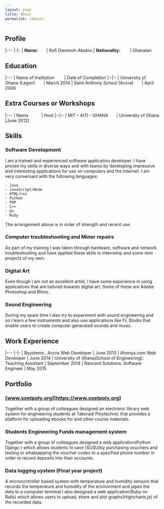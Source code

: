```yaml
---
layout: page
title: About
permalink: /about/
---
```


## Profile

|---
|-|-
| **Name:** &nbsp;&nbsp;&nbsp;&nbsp;&nbsp;&nbsp;| Kofi Dwomoh-Ababio
| **Nationality:** &nbsp;&nbsp;&nbsp;&nbsp;&nbsp;&nbsp; | Ghanaian

## Education

|---
| Name of Institution &nbsp;&nbsp;&nbsp;&nbsp;&nbsp;&nbsp; | Date of Completion
|:-|:-
| University of Ghana (Legon) &nbsp;&nbsp;&nbsp;&nbsp;&nbsp;&nbsp;| March 2014
| Saint Anthony School (Accra) &nbsp;&nbsp;&nbsp;&nbsp;&nbsp;&nbsp;| April 2006
					
				
				
			

## Extra Courses or Workshops

|---
| Name &nbsp;&nbsp;&nbsp;&nbsp;&nbsp;&nbsp; &nbsp;&nbsp;&nbsp;| Host
|:-|:-
| MIT – AITI - GHANA &nbsp;&nbsp;&nbsp;&nbsp;&nbsp;&nbsp;| University of Ghana [June 2012]


## Skills
### Software Development
I am a trained and experienced software application developer. I have proven my skills in diverse ways and with teams by developing impressive and interesting applications for use on computers and the Internet. I am very conversant with the following languages:

	- Java
	- JavaScript/Node
	- HTML/css
	- Python
	- PHP
	- C++
	- Go
	- Ruby

The arrangement above is in order of strength and recent use.

### Computer troubleshooting and Minor repairs
As part of my training I was taken through hardware, software and network troubleshooting and have applied these skills in internship and some mini projects of my own.

### Digital Art
Even though I am not an excellent artist, I have some experience in using applications that are tailored towards digital art. Some of these are Adobe Photoshop and Rhino.

### Sound Engineering
During my spare time I also try to experiment with sound engineering and so I learn a few instruments and also use applications like FL Studio that enable users to create computer generated sounds and music.

## Work Experience

|---
|-|-
| Bsystems ,  Accra Web Developer | June 2013
| Ahonya.com Web Developer | June 2014
| University of Ghana(School of  Engineering): Teaching Assistant | September 2014
| Rancard Solutions: Software Engineer | May 2015

## Portfolio

### [www.soetpoly.org](https://www.soetpoly.org)
Together with a group of colleagues  designed an electronic library web system for engineering students at Takoradi Polytechnic that provides a platform for uploading ebooks for and other course materials.

### Students Engineering Funds management system
Together with a group of colleagues  designed a  web application(Python Django ) which allows students to save (SUSU)by purchasing vouchers and texting or whatsapping the voucher codes to a specified phone number in order to record deposits into their accounts.

### Data logging system (Final year project)
A microcontroller based system with temperature and humidity sensors that records the temperature and humidity of the environment  and pipes the data to a computer terminal
I also designed a web application(Ruby on Rails) which allows users to upload, share and plot graphs(Highcharts,js) of the recorded data.
                           

